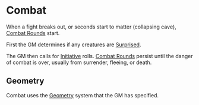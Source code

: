 # Combat

When a fight breaks out, or seconds start to matter (collapsing cave), [Combat Rounds](../Core%20Procedures/Round.md#Combat%20Round) start.

First the GM determines if any creatures are [Surprised](../Conditions/Surprised.md).

The GM then calls for [Initiative](Initiative.md) rolls. [Combat Rounds](../Core%20Procedures/Round.md#Combat%20Round) persist until the danger of combat is over, usually from surrender, fleeing, or death.

## Geometry

Combat uses the [Geometry](../Core%20Procedures/Geometry.md) system that the GM has specified.
